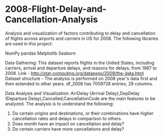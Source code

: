# 2008-Flight-Delay-and-Cancellation-Analysis
Analysis and visualization of factors contributing to delay and cancellation of flights across airports and carriers in US for 2008.
The following libraries are used in this project:

NumPy
pandas
Matplotlib
Seaborn

Data Gathering:
This dataset reports flights in the United States, including carriers, arrival and departure delays, and reasons for delays, from 1987 to 2008. Link - http://stat-computing.org/dataexpo/2009/the-data.html
Dataset structure - The analysis is performed on 2008 year's data first and then extended to other years. df_2008 has 7009728 entries, 29 columns. 

Data Analysis and Visualization:
ArrDelay (Arrival Delay),DepDelay (Departure Delay),Cancelled,CancellationCode are the main features to be analyzed. The analysis is to understand the following:

1. Do certain origins and destinations, or their combinations have higher cancellation rates and delays in comparison to others.
2. Does month have an impact on cancellation and delay?
3. Do certain carriers have more cancellations and delay?


